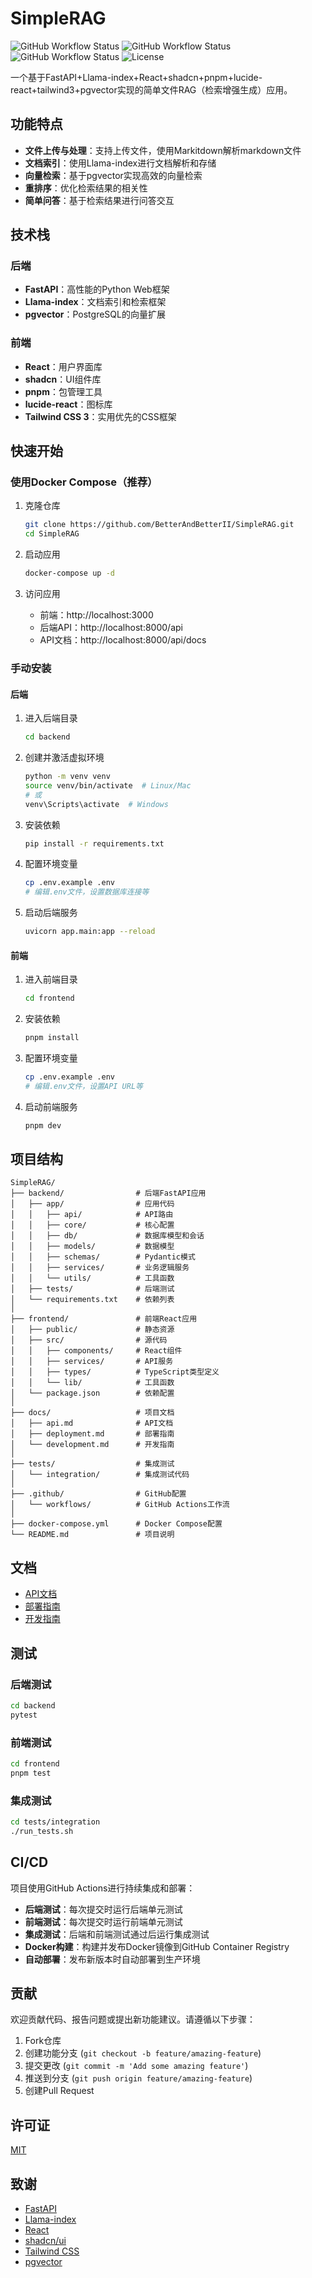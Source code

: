 # SimpleRAG

![GitHub Workflow Status](https://img.shields.io/github/actions/workflow/status/BetterAndBetterII/SimpleRAG/backend-tests.yml?label=backend)
![GitHub Workflow Status](https://img.shields.io/github/actions/workflow/status/BetterAndBetterII/SimpleRAG/frontend-tests.yml?label=frontend)
![GitHub Workflow Status](https://img.shields.io/github/actions/workflow/status/BetterAndBetterII/SimpleRAG/integration-tests.yml?label=integration)
![License](https://img.shields.io/github/license/BetterAndBetterII/SimpleRAG)

一个基于FastAPI+Llama-index+React+shadcn+pnpm+lucide-react+tailwind3+pgvector实现的简单文件RAG（检索增强生成）应用。

## 功能特点

- **文件上传与处理**：支持上传文件，使用Markitdown解析markdown文件
- **文档索引**：使用Llama-index进行文档解析和存储
- **向量检索**：基于pgvector实现高效的向量检索
- **重排序**：优化检索结果的相关性
- **简单问答**：基于检索结果进行问答交互

## 技术栈

### 后端
- **FastAPI**：高性能的Python Web框架
- **Llama-index**：文档索引和检索框架
- **pgvector**：PostgreSQL的向量扩展

### 前端
- **React**：用户界面库
- **shadcn**：UI组件库
- **pnpm**：包管理工具
- **lucide-react**：图标库
- **Tailwind CSS 3**：实用优先的CSS框架

## 快速开始

### 使用Docker Compose（推荐）

1. 克隆仓库
   ```bash
   git clone https://github.com/BetterAndBetterII/SimpleRAG.git
   cd SimpleRAG
   ```

2. 启动应用
   ```bash
   docker-compose up -d
   ```

3. 访问应用
   - 前端：http://localhost:3000
   - 后端API：http://localhost:8000/api
   - API文档：http://localhost:8000/api/docs

### 手动安装

#### 后端

1. 进入后端目录
   ```bash
   cd backend
   ```

2. 创建并激活虚拟环境
   ```bash
   python -m venv venv
   source venv/bin/activate  # Linux/Mac
   # 或
   venv\Scripts\activate  # Windows
   ```

3. 安装依赖
   ```bash
   pip install -r requirements.txt
   ```

4. 配置环境变量
   ```bash
   cp .env.example .env
   # 编辑.env文件，设置数据库连接等
   ```

5. 启动后端服务
   ```bash
   uvicorn app.main:app --reload
   ```

#### 前端

1. 进入前端目录
   ```bash
   cd frontend
   ```

2. 安装依赖
   ```bash
   pnpm install
   ```

3. 配置环境变量
   ```bash
   cp .env.example .env
   # 编辑.env文件，设置API URL等
   ```

4. 启动前端服务
   ```bash
   pnpm dev
   ```

## 项目结构

```
SimpleRAG/
├── backend/                # 后端FastAPI应用
│   ├── app/                # 应用代码
│   │   ├── api/            # API路由
│   │   ├── core/           # 核心配置
│   │   ├── db/             # 数据库模型和会话
│   │   ├── models/         # 数据模型
│   │   ├── schemas/        # Pydantic模式
│   │   ├── services/       # 业务逻辑服务
│   │   └── utils/          # 工具函数
│   ├── tests/              # 后端测试
│   └── requirements.txt    # 依赖列表
│
├── frontend/               # 前端React应用
│   ├── public/             # 静态资源
│   ├── src/                # 源代码
│   │   ├── components/     # React组件
│   │   ├── services/       # API服务
│   │   ├── types/          # TypeScript类型定义
│   │   └── lib/            # 工具函数
│   └── package.json        # 依赖配置
│
├── docs/                   # 项目文档
│   ├── api.md              # API文档
│   ├── deployment.md       # 部署指南
│   └── development.md      # 开发指南
│
├── tests/                  # 集成测试
│   └── integration/        # 集成测试代码
│
├── .github/                # GitHub配置
│   └── workflows/          # GitHub Actions工作流
│
├── docker-compose.yml      # Docker Compose配置
└── README.md               # 项目说明
```

## 文档

- [API文档](./docs/api.md)
- [部署指南](./docs/deployment.md)
- [开发指南](./docs/development.md)

## 测试

### 后端测试

```bash
cd backend
pytest
```

### 前端测试

```bash
cd frontend
pnpm test
```

### 集成测试

```bash
cd tests/integration
./run_tests.sh
```

## CI/CD

项目使用GitHub Actions进行持续集成和部署：

- **后端测试**：每次提交时运行后端单元测试
- **前端测试**：每次提交时运行前端单元测试
- **集成测试**：后端和前端测试通过后运行集成测试
- **Docker构建**：构建并发布Docker镜像到GitHub Container Registry
- **自动部署**：发布新版本时自动部署到生产环境

## 贡献

欢迎贡献代码、报告问题或提出新功能建议。请遵循以下步骤：

1. Fork仓库
2. 创建功能分支 (`git checkout -b feature/amazing-feature`)
3. 提交更改 (`git commit -m 'Add some amazing feature'`)
4. 推送到分支 (`git push origin feature/amazing-feature`)
5. 创建Pull Request

## 许可证

[MIT](LICENSE)

## 致谢

- [FastAPI](https://fastapi.tiangolo.com/)
- [Llama-index](https://www.llamaindex.ai/)
- [React](https://reactjs.org/)
- [shadcn/ui](https://ui.shadcn.com/)
- [Tailwind CSS](https://tailwindcss.com/)
- [pgvector](https://github.com/pgvector/pgvector)

